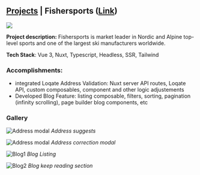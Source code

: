 ## [Projects](/portfolio/) | Fishersports ([Link](https://www.fischersports.com/de_de))

<img src="/portfolio/images/fishersports/home.png"/>

**Project description:** Fishersports is market leader in Nordic and Alpine top-level sports and one of the largest ski manufacturers worldwide.

**Tech Stack**: Vue 3, Nuxt, Typescript, Headless, SSR, Tailwind

### Accomplishments:
- integrated Loqate Address Validation: Nuxt server API routes, Loqate API, custom composables, component and other logic adjustements
- Developed Blog Feature: listing composable, filters, sorting, pagination (infinity scrolling), page builder blog components, etc

### Gallery

![Address modal](/portfolio/images/fishersports/address-suggest.png)
*Address suggests*

![Address modal](/portfolio/images/fishersports/address-modal.png)
*Address correction modal*

![Blog1](/portfolio/images/fishersports/blog1.png)
*Blog Listing*

![Blog2](/portfolio/images/fishersports/blog2.png)
*Blog keep reading section*

